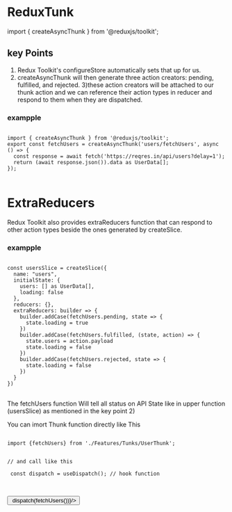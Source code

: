 # ReduxTunk
import { createAsyncThunk } from '@reduxjs/toolkit';

## key Points 

1) Redux Toolkit's configureStore automatically sets that up for us. 
2) createAsyncThunk will then generate three action creators: pending, fulfilled, and rejected.
3)these action creators will be attached to our thunk action and we can reference their action types in reducer and respond to them when they are dispatched.

### exampple
<pre>
<code>
import { createAsyncThunk } from '@reduxjs/toolkit';
export const fetchUsers = createAsyncThunk('users/fetchUsers', async () => {
  const response = await fetch('https://reqres.in/api/users?delay=1');
  return (await response.json()).data as UserData[];
});
</code>
</pre>
# ExtraReducers

Redux Toolkit also provides extraReducers function that can respond to other action types beside the ones generated by createSlice.

### exampple 

<pre>
<code>
const usersSlice = createSlice({
  name: "users",
  initialState: {
    users: [] as UserData[],
    loading: false
  },
  reducers: {},
  extraReducers: builder => {
    builder.addCase(fetchUsers.pending, state => {
      state.loading = true
    })
    builder.addCase(fetchUsers.fulfilled, (state, action) => {
      state.users = action.payload
      state.loading = false
    })
    builder.addCase(fetchUsers.rejected, state => {
      state.loading = false
    })
  }
})
</code>
</pre>

The fetchUsers function Will tell all status on API State like in upper function (usersSlice) 
as mentioned in the key point 2) 



You can imort Thunk function directly like This
<pre>
<code>
import {fetchUsers} from './Features/Tunks/UserThunk';


// and call like this

 const dispatch = useDispatch(); // hook function 


</code>
<Button title="Fetch USer Data" onPress={() => dispatch(fetchUsers())}/>
</pre>